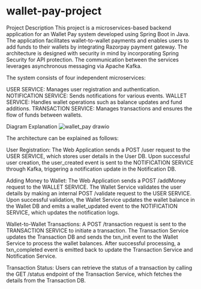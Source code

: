 # wallet-pay-project
Project Description
This project is a microservices-based backend application for an Wallet Pay system developed using Spring Boot in Java. The application facilitates wallet-to-wallet payments and enables users to add funds to their wallets by integrating Razorpay payment gateway. The architecture is designed with security in mind by incorporating Spring Security for API protection. The communication between the services leverages asynchronous messaging via Apache Kafka.

The system consists of four independent microservices:

USER SERVICE: Manages user registration and authentication.
NOTIFICATION SERVICE: Sends notifications for various events.
WALLET SERVICE: Handles wallet operations such as balance updates and fund additions.
TRANSACTION SERVICE: Manages transactions and ensures the flow of funds between wallets.

Diagram Explanation
![wallet_pay drawio](https://github.com/user-attachments/assets/95f53f6c-2b4c-4772-9254-482f81abf261)

The architecture can be explained as follows:

User Registration:
The Web Application sends a POST /user request to the USER SERVICE, which stores user details in the User DB.
Upon successful user creation, the user_created event is sent to the NOTIFICATION SERVICE through Kafka, triggering a notification update in the Notification DB.

Adding Money to Wallet:
The Web Application sends a POST /addMoney request to the WALLET SERVICE.
The Wallet Service validates the user details by making an internal POST /validate request to the USER SERVICE.
Upon successful validation, the Wallet Service updates the wallet balance in the Wallet DB and emits a wallet_updated event to the NOTIFICATION SERVICE, which updates the notification logs.

Wallet-to-Wallet Transactions:
A POST /transaction request is sent to the TRANSACTION SERVICE to initiate a transaction.
The Transaction Service updates the Transaction DB and sends the txn_init event to the Wallet Service to process the wallet balances.
After successful processing, a txn_completed event is emitted back to update the Transaction Service and Notification Service.

Transaction Status:
Users can retrieve the status of a transaction by calling the GET /status endpoint of the Transaction Service, which fetches the details from the Transaction DB.
